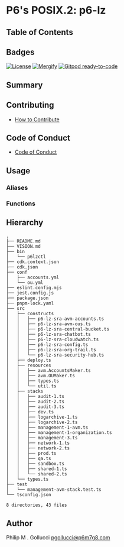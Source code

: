# P6's POSIX.2: p6-lz

## Table of Contents

## Badges

[![License](https://img.shields.io/badge/License-Apache%202.0-yellowgreen.svg)](https://opensource.org/licenses/Apache-2.0)
[![Mergify](https://img.shields.io/endpoint.svg?url=https://gh.mergify.io/badges/p6m7g8/p6-lz/&style=flat)](https://mergify.io)
[![Gitpod ready-to-code](https://img.shields.io/badge/Gitpod-ready--to--code-blue?logo=gitpod)](<https://gitpod.io/#https://github.com/p6m7g8/p6-lz>)

## Summary

## Contributing

- [How to Contribute](<https://github.com/p6m7g8/.github/blob/main/CONTRIBUTING.md>)

## Code of Conduct

- [Code of Conduct](<https://github.com/p6m7g8/.github/blob/main/CODE_OF_CONDUCT.md>)

## Usage

### Aliases

### Functions

## Hierarchy

```text
.
├── README.md
├── VISION.md
├── bin
│   └── p6lzctl
├── cdk.context.json
├── cdk.json
├── conf
│   ├── accounts.yml
│   └── ou.yml
├── eslint.config.mjs
├── jest.config.js
├── package.json
├── pnpm-lock.yaml
├── src
│   ├── constructs
│   │   ├── p6-lz-sra-avm-accounts.ts
│   │   ├── p6-lz-sra-avm-ous.ts
│   │   ├── p6-lz-sra-central-bucket.ts
│   │   ├── p6-lz-sra-chatbot.ts
│   │   ├── p6-lz-sra-cloudwatch.ts
│   │   ├── p6-lz-sra-config.ts
│   │   ├── p6-lz-sra-org-trail.ts
│   │   └── p6-lz-sra-security-hub.ts
│   ├── deploy.ts
│   ├── resources
│   │   ├── avm.AccountsMaker.ts
│   │   ├── avm.OUMaker.ts
│   │   ├── types.ts
│   │   └── util.ts
│   ├── stacks
│   │   ├── audit-1.ts
│   │   ├── audit-2.ts
│   │   ├── audit-3.ts
│   │   ├── dev.ts
│   │   ├── logarchive-1.ts
│   │   ├── logarchive-2.ts
│   │   ├── management-1-avm.ts
│   │   ├── management-1-organization.ts
│   │   ├── management-3.ts
│   │   ├── network-1.ts
│   │   ├── network-2.ts
│   │   ├── prod.ts
│   │   ├── qa.ts
│   │   ├── sandbox.ts
│   │   ├── shared-1.ts
│   │   └── shared-2.ts
│   └── types.ts
├── test
│   └── management-avm-stack.test.ts
└── tsconfig.json

8 directories, 43 files
```

## Author

Philip M . Gollucci <pgollucci@p6m7g8.com>
